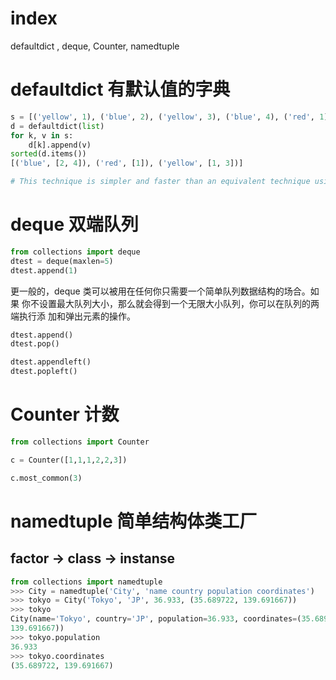 # index
defaultdict , deque, Counter, namedtuple


# defaultdict 有默认值的字典
```python
s = [('yellow', 1), ('blue', 2), ('yellow', 3), ('blue', 4), ('red', 1)]
d = defaultdict(list)
for k, v in s:
    d[k].append(v)
sorted(d.items())
[('blue', [2, 4]), ('red', [1]), ('yellow', [1, 3])]

# This technique is simpler and faster than an equivalent technique using dict.setdefault():
```




# deque 双端队列
```python
from collections import deque
dtest = deque(maxlen=5)
dtest.append(1)
```

更一般的，deque 类可以被用在任何你只需要一个简单队列数据结构的场合。如果
你不设置最大队列大小，那么就会得到一个无限大小队列，你可以在队列的两端执行添
加和弹出元素的操作。
```python
dtest.append()
dtest.pop()

dtest.appendleft()
dtest.popleft()
```

# Counter 计数
```python
from collections import Counter

c = Counter([1,1,1,2,2,3])

c.most_common(3)
```

# namedtuple 简单结构体类工厂
## factor -> class -> instanse
```python
from collections import namedtuple
>>> City = namedtuple('City', 'name country population coordinates') 
>>> tokyo = City('Tokyo', 'JP', 36.933, (35.689722, 139.691667)) 
>>> tokyo
City(name='Tokyo', country='JP', population=36.933, coordinates=(35.689722,
139.691667))
>>> tokyo.population 
36.933
>>> tokyo.coordinates
(35.689722, 139.691667)
```